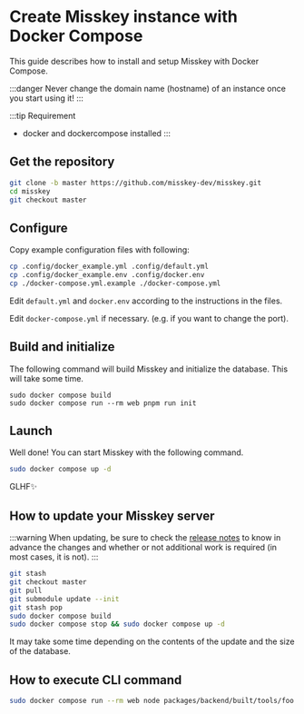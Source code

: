 # Create Misskey instance with Docker Compose

This guide describes how to install and setup Misskey with Docker Compose.

:::danger
Never change the domain name (hostname) of an instance once you start using it!
:::

:::tip Requirement

- docker and dockercompose installed
  :::

## Get the repository

```sh
git clone -b master https://github.com/misskey-dev/misskey.git
cd misskey
git checkout master
```

## Configure

Copy example configuration files with following:

```sh
cp .config/docker_example.yml .config/default.yml
cp .config/docker_example.env .config/docker.env
cp ./docker-compose.yml.example ./docker-compose.yml
```

Edit `default.yml` and `docker.env` according to the instructions in the files.

Edit `docker-compose.yml` if necessary. (e.g. if you want to change the port).

## Build and initialize

The following command will build Misskey and initialize the database.
This will take some time.

```shell
sudo docker compose build
sudo docker compose run --rm web pnpm run init
```

## Launch

Well done! You can start Misskey with the following command.

```sh
sudo docker compose up -d
```

GLHF✨

## How to update your Misskey server

:::warning
When updating, be sure to check the [release notes](https://github.com/misskey-dev/misskey/blob/master/CHANGELOG.md) to know in advance the changes and whether or not additional work is required (in most cases, it is not).
:::

```sh
git stash
git checkout master
git pull
git submodule update --init
git stash pop
sudo docker compose build
sudo docker compose stop && sudo docker compose up -d
```

It may take some time depending on the contents of the update and the size of the database.

## How to execute CLI command

```sh
sudo docker compose run --rm web node packages/backend/built/tools/foo bar
```
